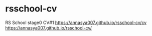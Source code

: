 # rsschool-cv
RS School stage0 CV#1
https://annasya007.github.io/rsschool-cv/cv
https://annasya007.github.io/rsschool-cv/
